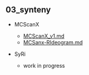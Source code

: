 ## 03_synteny

-   MCScanX
    
    -   [MCScanX_v1.md](03_analysis/03_synteny/MCScanX/MCScanX_v1.md)
    -   [MCSanx-RIdeogram.md](03_analysis/03_synteny/MCScanX/MCSanx-RIdeogram.md)

-   SyRi
    
    -   work in progress